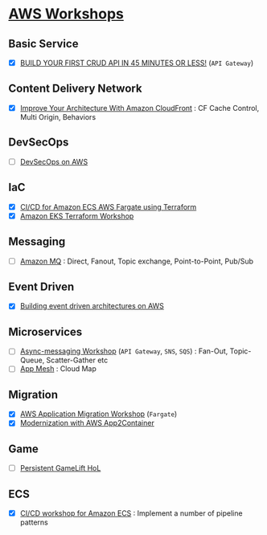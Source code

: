 # [AWS Workshops](https://workshops.aws/)

## Basic Service

- [x] [BUILD YOUR FIRST CRUD API IN 45 MINUTES OR LESS!](https://simple-crud-api.workshop.aws/) (`API Gateway`)

## Content Delivery Network

- [x] [Improve Your Architecture With Amazon CloudFront](https://catalog.us-east-1.prod.workshops.aws/workshops/4557215e-2a5c-4522-a69b-8d058aba088c/en-US/) : CF Cache Control, Multi Origin, Behaviors

## DevSecOps

- [ ] [DevSecOps on AWS](https://devsecops.workshop.aws/en/)

## IaC

- [x] [CI/CD for Amazon ECS AWS Fargate using Terraform](https://devops-ecs-fargate.workshop.aws/en/)
- [x] [Amazon EKS Terraform Workshop](https://tf-eks-workshop.workshop.aws/)

## Messaging

- [ ] [Amazon MQ](https://amazon-mq-intro.workshop.aws/) : Direct, Fanout, Topic exchange, Point-to-Point, Pub/Sub

## Event Driven

- [x] [Building event driven architectures on AWS](https://event-driven-architecture.workshop.aws/)

## Microservices

- [ ] [Async-messaging Workshop](https://async-messaging.workshop.aws/) (`API Gateway`, `SNS`, `SQS`) : Fan-Out, Topic-Queue, Scatter-Gather etc
- [ ] [App Mesh](https://www.appmeshworkshop.com/introduction/) : Cloud Map

## Migration

- [x] [AWS Application Migration Workshop](https://application-migration-with-aws.workshop.aws/en/) (`Fargate`)
- [x] [Modernization with AWS App2Container](https://app2container.workshop.aws/ko/)

## Game

- [ ] [Persistent GameLift HoL](https://gamelift-persistent-workshop.workshop.aws/ko/intro.html)

## ECS

- [x] [CI/CD workshop for Amazon ECS](https://catalog.us-east-1.prod.workshops.aws/workshops/869f7eee-d3a2-490b-bf9a-ac90a8fb2d36/en-US/) : Implement a number of pipeline patterns
